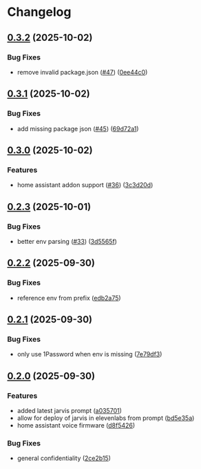 # Changelog

## [0.3.2](https://github.com/ffMathy/hey-jarvis/compare/elevenlabs-v0.3.1...elevenlabs-v0.3.2) (2025-10-02)


### Bug Fixes

* remove invalid package.json ([#47](https://github.com/ffMathy/hey-jarvis/issues/47)) ([0ee44c0](https://github.com/ffMathy/hey-jarvis/commit/0ee44c0d52cb562af03ffa74ebd70943a78ee620))

## [0.3.1](https://github.com/ffMathy/hey-jarvis/compare/elevenlabs-v0.3.0...elevenlabs-v0.3.1) (2025-10-02)


### Bug Fixes

* add missing package json ([#45](https://github.com/ffMathy/hey-jarvis/issues/45)) ([69d72a1](https://github.com/ffMathy/hey-jarvis/commit/69d72a1d5779a47da2eb6914bc0101a8b0f38941))

## [0.3.0](https://github.com/ffMathy/hey-jarvis/compare/elevenlabs-v0.2.3...elevenlabs-v0.3.0) (2025-10-02)


### Features

* home assistant addon support ([#36](https://github.com/ffMathy/hey-jarvis/issues/36)) ([3c3d20d](https://github.com/ffMathy/hey-jarvis/commit/3c3d20d05cd038513db1b95a4fcdb9624b79f491))

## [0.2.3](https://github.com/ffMathy/hey-jarvis/compare/elevenlabs-v0.2.2...elevenlabs-v0.2.3) (2025-10-01)


### Bug Fixes

* better env parsing ([#33](https://github.com/ffMathy/hey-jarvis/issues/33)) ([3d5565f](https://github.com/ffMathy/hey-jarvis/commit/3d5565fc030af3669124c3394d091fb70001fcc9))

## [0.2.2](https://github.com/ffMathy/hey-jarvis/compare/elevenlabs-v0.2.1...elevenlabs-v0.2.2) (2025-09-30)


### Bug Fixes

* reference env from prefix ([edb2a75](https://github.com/ffMathy/hey-jarvis/commit/edb2a75fe2aa6c4e15b54c88d51e8a78698121b3))

## [0.2.1](https://github.com/ffMathy/hey-jarvis/compare/elevenlabs-v0.2.0...elevenlabs-v0.2.1) (2025-09-30)


### Bug Fixes

* only use 1Password when env is missing ([7e79df3](https://github.com/ffMathy/hey-jarvis/commit/7e79df353840222f401f87976e34cf03a450029a))

## [0.2.0](https://github.com/ffMathy/hey-jarvis/compare/elevenlabs-v0.1.0...elevenlabs-v0.2.0) (2025-09-30)


### Features

* added latest jarvis prompt ([a035701](https://github.com/ffMathy/hey-jarvis/commit/a035701fee0448ee492c275b01de2a554f7ff43e))
* allow for deploy of jarvis in elevenlabs from prompt ([bd5e35a](https://github.com/ffMathy/hey-jarvis/commit/bd5e35aabee9157326cb351996bf29816cce8962))
* home assistant voice firmware ([d8f5426](https://github.com/ffMathy/hey-jarvis/commit/d8f54267dc497d6afd38bc8fbffe357f44d12520))


### Bug Fixes

* general confidentiality ([2ce2b15](https://github.com/ffMathy/hey-jarvis/commit/2ce2b154d33e805a88f976f815152b8f79582ccd))
